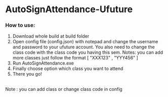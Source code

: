 # AutoSignAttendance-Ufuture

<h3>How to use:</h3>
<ol>
  <li>
    Download whole build at build folder 
  </li>
  <li>
    Open config file (config.json) with notepad and change the username and password to your ufuture account. You also need to change the class code with the class code you having this sem. Notes: you can add more classes just follow the format [ "XXX123" , "YYY456" ]</br>
  </li>
  <li>
    Run AutoSignAttendance.exe</br>
  </li>
  <li>
    Finally choose option which class you want to attend </br>
  </li>
  <li>
    There you go!</br>
  </li>
</ol></br>
Note : you can add class or change class code in config</br>
